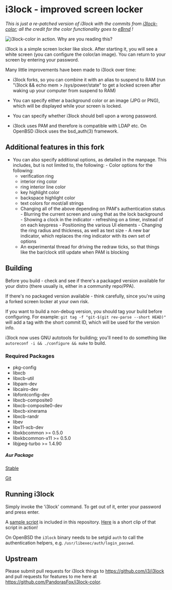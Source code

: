 i3lock - improved screen locker
===============================

_This is just a re-patched version of i3lock with the commits from [i3lock-color](https://github.com/eBrnd/i3lock-color); all the credit for the color functionality goes to [eBrnd](https://github.com/eBrnd/) !_

![i3lock-color in action. Why are you reading this?](https://github.com/PandorasFox/i3lock-color/raw/master/screenshot.png "Screenshot sample")

i3lock is a simple screen locker like slock. After starting it, you will
see a white screen (you can configure the color/an image). You can return
to your screen by entering your password.

Many little improvements have been made to i3lock over time:

- i3lock forks, so you can combine it with an alias to suspend to RAM
  (run "i3lock && echo mem > /sys/power/state" to get a locked screen
   after waking up your computer from suspend to RAM)

- You can specify either a background color or an image (JPG or PNG), which will be
  displayed while your screen is locked.

- You can specify whether i3lock should bell upon a wrong password.

- i3lock uses PAM and therefore is compatible with LDAP etc.
  On OpenBSD i3lock uses the bsd\_auth(3) framework.

## Additional features in this fork
  -  You can also specify additional options, as detailed in the manpage. This includes, but is not limited to, the following:
    - Color options for the following:
      - verification ring
      - interior ring color
      - ring interior line color
      - key highlight color
      - backspace highlight color
      - text colors for most/all strings
      - Changing all of the above depending on PAM's authentication status
    - Blurring the current screen and using that as the lock background    
    - Showing a clock in the indicator
    - refreshing on a timer, instead of on each keypress
    - Positioning the various UI elements
    - Changing the ring radius and thickness, as well as text size
    - A new bar indicator, which replaces the ring indicator with its own set of options
      - An experimental thread for driving the redraw ticks, so that things like the bar/clock still update when PAM is blocking

## Building

Before you build - check and see if there's a packaged version available for your distro (there usually is, either in a community repo/PPA).

If there's no packaged version available - think carefully, since you're using a forked screen locker at your own risk.

If you want to build a non-debug version, you should tag your build before configuring. For example: `git tag -f "git-$(git rev-parse --short HEAD)"` will add a tag with the short commit ID, which will be used for the version info.

i3lock now uses GNU autotools for building; you'll need to do something like `autoreconf -i && ./configure && make` to build.

### Required Packages
- pkg-config
- libxcb
- libxcb-util
- libpam-dev
- libcairo-dev
- libfontconfig-dev
- libxcb-composite0
- libxcb-composite0-dev
- libxcb-xinerama
- libxcb-randr
- libev
- libx11-xcb-dev
- libxkbcommon >= 0.5.0
- libxkbcommon-x11 >= 0.5.0
- libjpeg-turbo >= 1.4.90

##### Aur Package
[Stable](https://aur.archlinux.org/packages/i3lock-color/)

[Git](https://aur.archlinux.org/packages/i3lock-color-git)

Running i3lock
-------------
Simply invoke the 'i3lock' command. To get out of it, enter your password and
press enter.

A [sample script](https://github.com/PandorasFox/i3lock-color/blob/master/lock.sh) is included in this repository. [Here](https://streamable.com/fpl46) is a short clip of that script in action!

On OpenBSD the `i3lock` binary needs to be setgid `auth` to call the
authentication helpers, e.g. `/usr/libexec/auth/login_passwd`.

Upstream
--------
Please submit pull requests for i3lock things to https://github.com/i3/i3lock and pull requests for features to me here at https://github.com/PandorasFox/i3lock-color.
